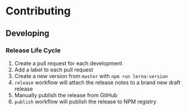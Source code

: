 # Contributing

## Developing

### Release Life Cycle

1. Create a pull request for each development
1. Add a label to each pull request
1. Create a new version from `master` with `npm run lerna:version`
1. `release` workflow will attach the release notes to a brand new draft release
1. Manually publish the release from GitHub
1. `publish` workflow will publish the release to NPM registry
